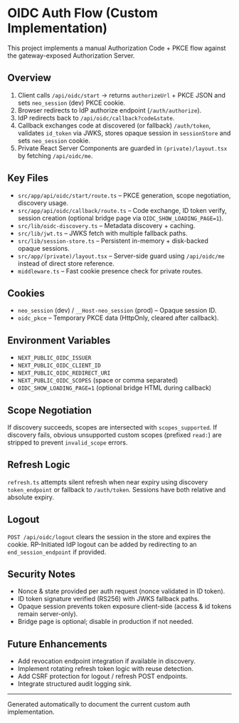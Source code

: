 # OIDC Auth Flow (Custom Implementation)

This project implements a manual Authorization Code + PKCE flow against the gateway-exposed Authorization Server.

## Overview
1. Client calls `/api/oidc/start` → returns `authorizeUrl` + PKCE JSON and sets `neo_session` (dev) PKCE cookie.
2. Browser redirects to IdP authorize endpoint (`/auth/authorize`).
3. IdP redirects back to `/api/oidc/callback?code&state`.
4. Callback exchanges code at discovered (or fallback) `/auth/token`, validates `id_token` via JWKS, stores opaque session in `sessionStore` and sets `neo_session` cookie.
5. Private React Server Components are guarded in `(private)/layout.tsx` by fetching `/api/oidc/me`.

## Key Files
- `src/app/api/oidc/start/route.ts` – PKCE generation, scope negotiation, discovery usage.
- `src/app/api/oidc/callback/route.ts` – Code exchange, ID token verify, session creation (optional bridge page via `OIDC_SHOW_LOADING_PAGE=1`).
- `src/lib/oidc-discovery.ts` – Metadata discovery + caching.
- `src/lib/jwt.ts` – JWKS fetch with multiple fallback paths.
- `src/lib/session-store.ts` – Persistent in-memory + disk-backed opaque sessions.
- `src/app/(private)/layout.tsx` – Server-side guard using `/api/oidc/me` instead of direct store reference.
- `middleware.ts` – Fast cookie presence check for private routes.

## Cookies
- `neo_session` (dev) / `__Host-neo_session` (prod) – Opaque session ID.
- `oidc_pkce` – Temporary PKCE data (HttpOnly, cleared after callback).

## Environment Variables
- `NEXT_PUBLIC_OIDC_ISSUER`
- `NEXT_PUBLIC_OIDC_CLIENT_ID`
- `NEXT_PUBLIC_OIDC_REDIRECT_URI`
- `NEXT_PUBLIC_OIDC_SCOPES` (space or comma separated)
- `OIDC_SHOW_LOADING_PAGE=1` (optional bridge HTML during callback)

## Scope Negotiation
If discovery succeeds, scopes are intersected with `scopes_supported`. If discovery fails, obvious unsupported custom scopes (prefixed `read:`) are stripped to prevent `invalid_scope` errors.

## Refresh Logic
`refresh.ts` attempts silent refresh when near expiry using discovery `token_endpoint` or fallback to `/auth/token`. Sessions have both relative and absolute expiry.

## Logout
`POST /api/oidc/logout` clears the session in the store and expires the cookie. RP-Initiated IdP logout can be added by redirecting to an `end_session_endpoint` if provided.

## Security Notes
- Nonce & state provided per auth request (nonce validated in ID token).
- ID token signature verified (RS256) with JWKS fallback paths.
- Opaque session prevents token exposure client-side (access & id tokens remain server-only).
- Bridge page is optional; disable in production if not needed.

## Future Enhancements
- Add revocation endpoint integration if available in discovery.
- Implement rotating refresh token logic with reuse detection.
- Add CSRF protection for logout / refresh POST endpoints.
- Integrate structured audit logging sink.

---
Generated automatically to document the current custom auth implementation.
